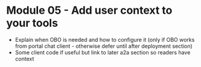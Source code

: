 # Module 05 - Add user context to your tools


- Explain when OBO is needed and how to configure it (only if OBO works from portal chat client - otherwise defer until after deployment section)
- Some client code if useful but link to later a2a section so readers have context

